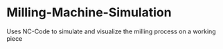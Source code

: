 # Milling-Machine-Simulation
Uses NC-Code to simulate and visualize the milling process on a working piece
